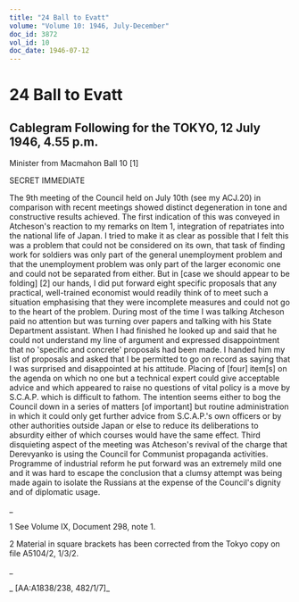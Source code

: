 ```yaml
---
title: "24 Ball to Evatt"
volume: "Volume 10: 1946, July-December"
doc_id: 3872
vol_id: 10
doc_date: 1946-07-12
---
```


# 24 Ball to Evatt

## Cablegram Following for the TOKYO, 12 July 1946, 4.55 p.m.

Minister from Macmahon Ball 10 [1]

SECRET IMMEDIATE

The 9th meeting of the Council held on July 10th (see my ACJ.20) in comparison with recent meetings showed distinct degeneration in tone and constructive results achieved. The first indication of this was conveyed in Atcheson's reaction to my remarks on Item 1, integration of repatriates into the national life of Japan. I tried to make it as clear as possible that I felt this was a problem that could not be considered on its own, that task of finding work for soldiers was only part of the general unemployment problem and that the unemployment problem was only part of the larger economic one and could not be separated from either. But in [case we should appear to be folding] [2] our hands, I did put forward eight specific proposals that any practical, well-trained economist would readily think of to meet such a situation emphasising that they were incomplete measures and could not go to the heart of the problem. During most of the time I was talking Atcheson paid no attention but was turning over papers and talking with his State Department assistant. When I had finished he looked up and said that he could not understand my line of argument and expressed disappointment that no 'specific and concrete' proposals had been made. I handed him my list of proposals and asked that I be permitted to go on record as saying that I was surprised and disappointed at his attitude. Placing of [four] item[s] on the agenda on which no one but a technical expert could give acceptable advice and which appeared to raise no questions of vital policy is a move by S.C.A.P. which is difficult to fathom. The intention seems either to bog the Council down in a series of matters [of important] but routine administration in which it could only get further advice from S.C.A.P.'s own officers or by other authorities outside Japan or else to reduce its deliberations to absurdity either of which courses would have the same effect. Third disquieting aspect of the meeting was Atcheson's revival of the charge that Derevyanko is using the Council for Communist propaganda activities. Programme of industrial reform he put forward was an extremely mild one and it was hard to escape the conclusion that a clumsy attempt was being made again to isolate the Russians at the expense of the Council's dignity and of diplomatic usage.

_

1 See Volume IX, Document 298, note 1.

2 Material in square brackets has been corrected from the Tokyo copy on file A5104/2, 1/3/2.

_

_ [AA:A1838/238, 482/1/7]_
